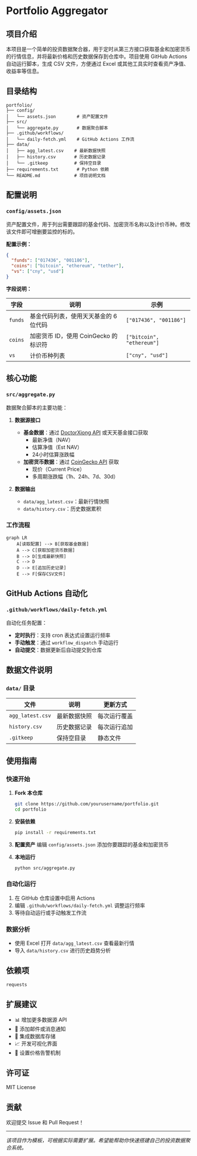 # Portfolio Aggregator

## 项目介绍

本项目是一个简单的投资数据聚合器，用于定时从第三方接口获取基金和加密货币的行情信息，并将最新价格和历史数据保存到仓库中。项目使用 GitHub Actions 自动运行脚本，生成 CSV 文件，方便通过 Excel 或其他工具实时查看资产净值、收益率等信息。

## 目录结构

```
portfolio/
├── config/
│   └── assets.json        # 资产配置文件
├── src/
│   └── aggregate.py       # 数据聚合脚本
├── .github/workflows/
│   └── daily-fetch.yml    # GitHub Actions 工作流
├── data/
│   ├── agg_latest.csv    # 最新数据快照
│   ├── history.csv       # 历史数据记录
│   └── .gitkeep          # 保持空目录
├── requirements.txt       # Python 依赖
└── README.md             # 项目说明文档
```

## 配置说明

### `config/assets.json`

资产配置文件，用于列出需要跟踪的基金代码、加密货币名称以及计价币种。修改该文件即可增删要监控的标的。

**配置示例：**

```json
{
  "funds": ["017436", "001186"],
  "coins": ["bitcoin", "ethereum", "tether"],
  "vs": ["cny", "usd"]
}
```

**字段说明：**

| 字段 | 说明 | 示例 |
|------|------|------|
| `funds` | 基金代码列表，使用天天基金的 6 位代码 | `["017436", "001186"]` |
| `coins` | 加密货币 ID，使用 CoinGecko 的标识符 | `["bitcoin", "ethereum"]` |
| `vs` | 计价币种列表 | `["cny", "usd"]` |

## 核心功能

### `src/aggregate.py`

数据聚合脚本的主要功能：

1. **数据源接口**
   - **基金数据**：通过 [DoctorXiong API](https://www.doctorxiong.club/api/) 或天天基金接口获取
     - 最新净值（NAV）
     - 估算净值（Est NAV）
     - 24小时估算涨跌幅
   - **加密货币数据**：通过 [CoinGecko API](https://www.coingecko.com/api) 获取
     - 现价（Current Price）
     - 多周期涨跌幅（1h、24h、7d、30d）

2. **数据输出**
   - `data/agg_latest.csv`：最新行情快照
   - `data/history.csv`：历史数据累积

### 工作流程

```mermaid
graph LR
    A[读取配置] --> B[获取基金数据]
    A --> C[获取加密货币数据]
    B --> D[生成最新快照]
    C --> D
    D --> E[追加历史记录]
    E --> F[保存CSV文件]
```

## GitHub Actions 自动化

### `.github/workflows/daily-fetch.yml`

自动化任务配置：

- **定时执行**：支持 cron 表达式设置运行频率
- **手动触发**：通过 `workflow_dispatch` 手动运行
- **自动提交**：数据更新后自动提交到仓库

## 数据文件说明

### `data/` 目录

| 文件 | 说明 | 更新方式 |
|------|------|----------|
| `agg_latest.csv` | 最新数据快照 | 每次运行覆盖 |
| `history.csv` | 历史数据记录 | 每次运行追加 |
| `.gitkeep` | 保持空目录 | 静态文件 |

## 使用指南

### 快速开始

1. **Fork 本仓库**
   ```bash
   git clone https://github.com/yourusername/portfolio.git
   cd portfolio
   ```

2. **安装依赖**
   ```bash
   pip install -r requirements.txt
   ```

3. **配置资产**
   编辑 `config/assets.json` 添加你要跟踪的基金和加密货币

4. **本地运行**
   ```bash
   python src/aggregate.py
   ```

### 自动化运行

1. 在 GitHub 仓库设置中启用 Actions
2. 编辑 `.github/workflows/daily-fetch.yml` 调整运行频率
3. 等待自动运行或手动触发工作流

### 数据分析

- 使用 Excel 打开 `data/agg_latest.csv` 查看最新行情
- 导入 `data/history.csv` 进行历史趋势分析

## 依赖项

```txt
requests
```

## 扩展建议

- 📊 增加更多数据源 API
- 📧 添加邮件或消息通知
- 💾 集成数据库存储
- 📈 开发可视化界面
- 🔔 设置价格告警机制

## 许可证

MIT License

## 贡献

欢迎提交 Issue 和 Pull Request！

---

*该项目作为模板，可根据实际需要扩展。希望能帮助你快速搭建自己的投资数据聚合系统。*
